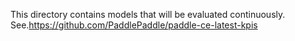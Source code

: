 This directory contains models that will be evaluated continuously.
See.https://github.com/PaddlePaddle/paddle-ce-latest-kpis
